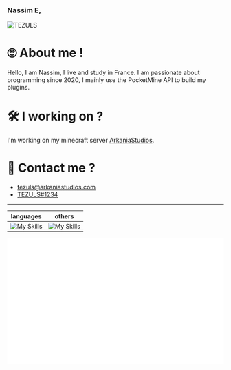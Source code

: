 ### Nassim E,

<p align="left"> <img src="https://komarev.com/ghpvc/?username=TEZULS&label=Profile%20views&color=0e75b6&style=flat" alt="TEZULS" /> </p>

# 🙄 About me !
Hello, I am Nassim, I live and study in France. I am passionate about programming since 2020, I mainly use the PocketMine API to build my plugins.

# 🛠 I working on ?
I'm working on my minecraft server [ArkaniaStudios](https://arkaniastudios.com/discord).

# 🔗 Contact me ?
- [tezuls@arkaniastudios.com](mailto:tezuls@arkaniastudios.com)
- [TEZULS#1234](https://discord.com/users/495901655133323265)

---
| languages  | others  |
| -- | -- |
| ![My Skills](https://skillicons.dev/icons?i=html,css,php&perline=3) | ![My Skills](https://skillicons.dev/icons?i=github,git,discord&perline=3) |

<td> <img src="https://raw.githubusercontent.com/asudbury/github-stats-transparent/output/generated/overview.svg" alt="Adrian Sudbury GitHub stats"  /></td>

